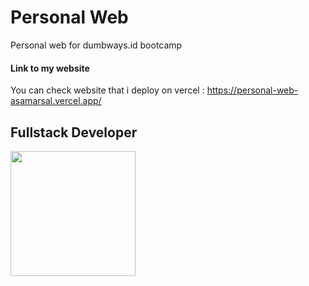 # Personal Web
Personal web for dumbways.id bootcamp
#### Link to my website
You can check website that i deploy on vercel :
https://personal-web-asamarsal.vercel.app/
## Fullstack Developer
<img align='center' src='https://dumbways.id/assets/images/brandwhite.png' width='200"'>
